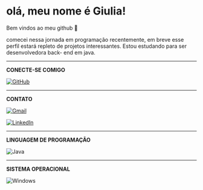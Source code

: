 # olá, meu nome é   Giulia!

Bem vindos ao meu github  👋 

comecei nessa jornada em programação recentemente, em breve esse perfil estará repleto de projetos interessantes.
Estou estudando para ser desenvolvedora back- end em java.

***

**CONECTE-SE COMIGO**

[![GitHub](https://img.shields.io/badge/GitHub-100000?style=for-the-badge&logo=github&logoColor=white)](https://github.com/giubarreto)
***


**CONTATO**

[![Gmail](https://img.shields.io/badge/Gmail-333333?style=for-the-badge&logo=gmail&logoColor=red)](mailto:giubarreto2@gmail.com) 

[![LinkedIn](https://img.shields.io/badge/LinkedIn-0077B5?style=for-the-badge&logo=linkedin&logoColor=white)](https://www.linkedin.com/in/giuliabarreto/)
***

**LINGUAGEM DE PROGRAMAÇÃO**

![Java](https://img.shields.io/badge/java-%23ED8B00.svg?style=for-the-badge&logo=openjdk&logoColor=white)
***

**SISTEMA OPERACIONAL**

![Windows](https://img.shields.io/badge/Windows-000?style=for-the-badge&logo=windows&logoColor=2CA5E0)

